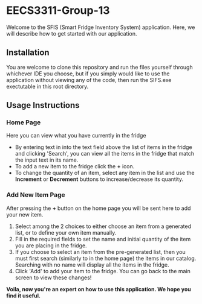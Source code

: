 # EECS3311-Group-13
Welcome to the SFIS (Smart Fridge Inventory System) application.
Here, we will describe how to get started with our application.

## Installation
You are welcome to clone this repository and run the files yourself through whichever IDE you choose, but if you simply would like to use the application without viewing any of the code, then run the SIFS.exe exectutable in this root directory.

## Usage Instructions
### Home Page
Here you can view what you have currently in the fridge
* By entering text in into the text field above the list of items in the fridge and clicking 'Search', you can view all the items in the fridge that match the input text in its name. 
* To add a new item to the fridge click the **+** icon.
* To change the quantity of an item, select any item in the list and use the **Increment** or **Decrement** buttons to increase/decrease its quantity.

### Add New Item Page
After pressing the **+** button on the home page you will be sent here to add your new item.
1) Select among the 2 choices to either choose an item from a generated list, or to define your own item manually.
2) Fill in the required fields to set the name and initial quantity of the item you are placing in the fridge.
3) If you choose to select an item from the pre-generated list, then you must first search (similarly to in the home page) the items in our catalog. Searching with no name will display all the items in the fridge.
4) Click 'Add' to add your item to the fridge. You can go back to the main screen to view these changes!

**Voila, now you're an expert on how to use this application. We hope you find it useful.**
